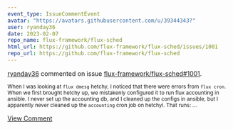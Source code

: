 ```yaml
---
event_type: IssueCommentEvent
avatar: "https://avatars.githubusercontent.com/u/39344343?"
user: ryanday36
date: 2023-02-07
repo_name: flux-framework/flux-sched
html_url: https://github.com/flux-framework/flux-sched/issues/1001
repo_url: https://github.com/flux-framework/flux-sched
---
```


<a href='https://github.com/ryanday36' target='_blank'>ryanday36</a> commented on issue <a href='https://github.com/flux-framework/flux-sched/issues/1001' target='_blank'>flux-framework/flux-sched#1001</a>.

<small>When I was looking at `flux dmesg` hetchy, I noticed that there were errors from `flux cron`. When we first brought hetchy up, we mistakenly configured it to run flux accounting in ansible. I never set up the accounting db, and I cleaned up the configs in ansible, but I apparently never cleaned up the `accounting` cron job on hetchyi. That runs:...</small>

<a href='https://github.com/flux-framework/flux-sched/issues/1001' target='_blank'>View Comment</a>